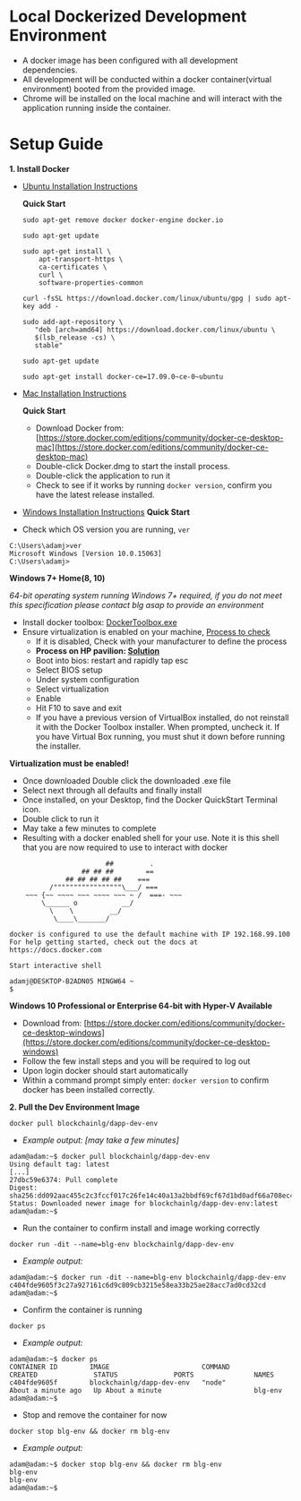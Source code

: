 # Local Dockerized Development Environment
- A docker image has been configured with all development dependencies.
- All development will be conducted within a docker container(virtual environment) booted from the provided image.
- Chrome will be installed on the local machine and will interact with the application running inside the container.

# Setup Guide
__1. Install Docker__
- [Ubuntu Installation Instructions](https://www.digitalocean.com/community/tutorials/how-to-install-and-use-docker-on-ubuntu-16-04)

  __Quick Start__
  ```
  sudo apt-get remove docker docker-engine docker.io

  sudo apt-get update

  sudo apt-get install \
      apt-transport-https \
      ca-certificates \
      curl \
      software-properties-common

  curl -fsSL https://download.docker.com/linux/ubuntu/gpg | sudo apt-key add -

  sudo add-apt-repository \
     "deb [arch=amd64] https://download.docker.com/linux/ubuntu \
     $(lsb_release -cs) \
     stable"

  sudo apt-get update

  sudo apt-get install docker-ce=17.09.0~ce-0~ubuntu
  ```
- [Mac Installation Instructions](https://www.docker.com/docker-mac)

  __Quick Start__
  - Download Docker from: [https://store.docker.com/editions/community/docker-ce-desktop-mac](https://store.docker.com/editions/community/docker-ce-desktop-mac)
  - Double-click Docker.dmg to start the install process.
  - Double-click the application to run it
  - Check to see if it works by running `docker version`, confirm you have the latest release installed.

- [Windows Installation Instructions](https://www.docker.com/docker-windows)
__Quick Start__
- Check which OS version you are running, `ver`
```
C:\Users\adamj>ver
Microsoft Windows [Version 10.0.15063]
C:\Users\adamj>
```

__Windows 7+ Home(8, 10)__

*64-bit operating system running Windows 7+ required, if you do not meet this specification please contact blg asap to provide an environment*

- Install docker toolbox: [DockerToolbox.exe](https://download.docker.com/win/stable/DockerToolbox.exe)
- Ensure virtualization is enabled on your machine, [Process to check](https://docs.docker.com/toolbox/toolbox_install_windows/#step-1-check-your-version)
  - If it is disabled, Check with your manufacturer to define the process
  - __Process on HP pavilion: [Solution](https://h30434.www3.hp.com/t5/Desktop-Hardware-and-Upgrade-Questions/How-to-Enable-Intel-Virtualization-Technology-vt-x-on-HP/td-p/3198063)__
  - Boot into bios: restart and rapidly tap esc
  - Select BIOS setup
  - Under system configuration
  - Select virtualization
  - Enable
  - Hit F10 to save and exit
  - If you have a previous version of VirtualBox installed, do not reinstall it with the Docker Toolbox installer. When prompted, uncheck it. If you have Virtual Box running, you must shut it down before running the installer.

__Virtualization must be enabled!__
- Once downloaded Double click the downloaded .exe file
- Select next through all defaults and finally install
- Once installed, on your Desktop, find the Docker QuickStart Terminal icon.
- Double click to run it
- May take a few minutes to complete
- Resulting with a docker enabled shell for your use.  Note it is this shell that you are now required to use to interact with docker
```
                        ##         .
                  ## ## ##        ==
              ## ## ## ## ##    ===
          /"""""""""""""""""\___/ ===
    ~~~ {~~ ~~~~ ~~~ ~~~~ ~~~ ~ /  ===- ~~~
        \______ o           __/
          \    \         __/
           \____\_______/

docker is configured to use the default machine with IP 192.168.99.100
For help getting started, check out the docs at https://docs.docker.com

Start interactive shell

adamj@DESKTOP-B2ADN05 MINGW64 ~
$
```

__Windows 10 Professional or Enterprise 64-bit with Hyper-V Available__
- Download from: [https://store.docker.com/editions/community/docker-ce-desktop-windows](https://store.docker.com/editions/community/docker-ce-desktop-windows)
- Follow the few install steps and you will be required to log out
- Upon login docker should start automatically
- Within a command prompt simply enter: `docker version` to confirm docker has been installed correctly.

__2. Pull the Dev Environment Image__
```
docker pull blockchainlg/dapp-dev-env
```
- *Example output: [may take a few minutes]*
```
adam@adam:~$ docker pull blockchainlg/dapp-dev-env
Using default tag: latest
[...]
27dbc59e6374: Pull complete
Digest: sha256:dd092aac455c2c3fccf017c26fe14c40a13a2bbdf69cf67d1bd0adf66a708ec4
Status: Downloaded newer image for blockchainlg/dapp-dev-env:latest
adam@adam:~$
```
- Run the container to confirm install and image working correctly
```
docker run -dit --name=blg-env blockchainlg/dapp-dev-env
```
- *Example output:*
```
adam@adam:~$ docker run -dit --name=blg-env blockchainlg/dapp-dev-env
c404fde9605f3c27a927161c6d9c809cb3215e58ea33b25ae28acc7ad0cd32cd
adam@adam:~$
```
- Confirm the container is running
```
docker ps
```
- *Example output:*
```
adam@adam:~$ docker ps
CONTAINER ID        IMAGE                       COMMAND             CREATED              STATUS              PORTS               NAMES
c404fde9605f        blockchainlg/dapp-dev-env   "node"              About a minute ago   Up About a minute                       blg-env
adam@adam:~$
```
- Stop and remove the container for now
```
docker stop blg-env && docker rm blg-env
```
- *Example output:*
```
adam@adam:~$ docker stop blg-env && docker rm blg-env
blg-env
blg-env
adam@adam:~$
```
